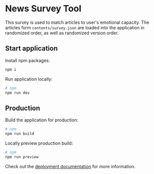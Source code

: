 # News Survey Tool

This survey is used to match articles to user's emotional capacity.
The articles form `contents/survey.json` are loaded into the application in randomized order, as well as randomized version order.


## Start application
Install npm packages:
```bash
npm i
```

Run application locally:
```bash
# npm
npm run dev
```


## Production

Build the application for production:

```bash
# npm
npm run build
```

Locally preview production build:

```bash
# npm
npm run preview
```

Check out the [deployment documentation](https://nuxt.com/docs/getting-started/deployment) for more information.

